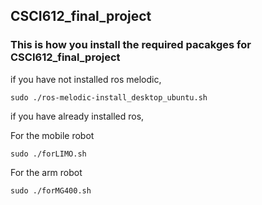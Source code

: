 ## CSCI612_final_project

### This is how you install the required pacakges for CSCI612_final_project

if you have not installed ros melodic,
```
sudo ./ros-melodic-install_desktop_ubuntu.sh
```
if you have already installed ros,

For the mobile robot
```
sudo ./forLIMO.sh
```

For the arm robot
```
sudo ./forMG400.sh
```
